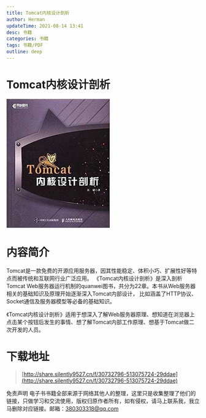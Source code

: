 ```yaml
---
title: Tomcat内核设计剖析
author: Herman
updateTime: 2021-08-14 13:41
desc: 书籍
categories: 书籍
tags: 书籍/PDF
outline: deep
---
```



# Tomcat内核设计剖析
![](https://raw.githubusercontent.com/silently9527/images/main/008i3skNgy1guankil8hnj607i09dwej02.jpg)

# 内容简介
Tomcat是一款免费的开源应用服务器，因其性能稳定、体积小巧、扩展性好等特点而被传统和互联网行业广泛应用。
《Tomcat内核设计剖析》是深入剖析Tomcat Web服务器运行机制的quanwei图书，共分为22章。本书从Web服务器相关的基础知识及原理开始逐渐深入Tomcat内部设计，
比如涵盖了HTTP协议、Socket通信及服务器模型等必备的基础知识。

《Tomcat内核设计剖析》适用于想深入了解Web服务器原理、想知道在浏览器上点击某个按钮后发生的事情、想了解Tomcat内部工作原理、想基于Tomcat做二次开发的人员。


# 下载地址
> [http://share.silently9527.cn/f/30732796-513075724-29ddae](http://share.silently9527.cn/f/30732796-513075724-29ddae)

免责声明
电子书书籍全部来源于网络其他人的整理，这里只是收集整理了他们的链接，只做学习和交流使用，版权归原作者所有，如有侵权，请马上联系我，我立马删除对应链接。邮箱：380303318@qq.com

